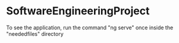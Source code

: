 # SoftwareEngineeringProject

To see the application, run the command "ng serve" once inside the "neededfiles" directory
